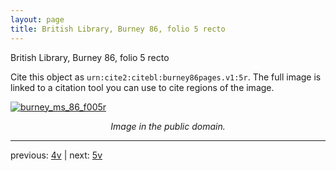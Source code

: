 ```yaml
---
layout: page
title: British Library, Burney 86, folio 5 recto
---
```


British Library, Burney 86, folio 5 recto

Cite this object as `urn:cite2:citebl:burney86pages.v1:5r`.  The full image is linked to a citation tool you can use to cite regions of the image.

[![burney_ms_86_f005r](http://www.homermultitext.org/iipsrv?IIIF=/project/homer/pyramidal/deepzoom/citebl/burney86imgs/v1/burney_ms_86_f005r.tif/full/800,/0/default.jpg)](http://www.homermultitext.org/ict2/?urn=urn:cite2:citebl:burney86imgs.v1:burney_ms_86_f005r) 

<p style="text-align: center; font-style: italic;">Image in the public domain.</p>

---

previous: [4v](../4v/) | next: [5v](../5v/)